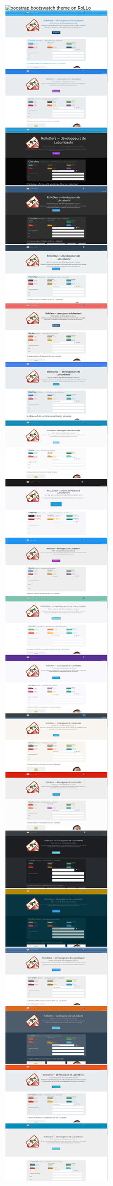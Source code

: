 <a href="themes/rollo-boostrap.png"><img src="themes/rollo-boostrap.png" alt="boostrap bootswatch theme on RoLLo" width="320" height="180"></a>
<a href="themes/rollo-cerulean.png"><img src="themes/rollo-cerulean.png" alt="cerulean bootswatch theme on RoLLo" width="320" height="180"></a>
<a href="themes/rollo-cosmo.png"><img src="themes/rollo-cosmo.png" alt="cosmo bootswatch theme on RoLLo" width="320" height="180"></a>
<a href="themes/rollo-cyborg.png"><img src="themes/rollo-cyborg.png" alt="cyborg bootswatch theme on RoLLo" width="320" height="180"></a>
<a href="themes/rollo-darkly.png"><img src="themes/rollo-darkly.png" alt="darkly bootswatch theme on RoLLo" width="320" height="180"></a>
<a href="themes/rollo-flatly.png"><img src="themes/rollo-flatly.png" alt="flatly bootswatch theme on RoLLo" width="320" height="180"></a>
<a href="themes/rollo-journal.png"><img src="themes/rollo-journal.png" alt="journal bootswatch theme on RoLLo" width="320" height="180"></a>
<a href="themes/rollo-litera.png"><img src="themes/rollo-litera.png" alt="litera bootswatch theme on RoLLo" width="320" height="180"></a>
<a href="themes/rollo-lumen.png"><img src="themes/rollo-lumen.png" alt="lumen bootswatch theme on RoLLo" width="320" height="180"></a>
<a href="themes/rollo-lux.png"><img src="themes/rollo-lux.png" alt="lux bootswatch theme on RoLLo" width="320" height="180"></a>
<a href="themes/rollo-materia.png"><img src="themes/rollo-materia.png" alt="materia bootswatch theme on RoLLo" width="320" height="180"></a>
<a href="themes/rollo-minty.png"><img src="themes/rollo-minty.png" alt="minty bootswatch theme on RoLLo" width="320" height="180"></a>
<a href="themes/rollo-pulse.png"><img src="themes/rollo-pulse.png" alt="pulse bootswatch theme on RoLLo" width="320" height="180"></a>
<a href="themes/rollo-sandstone.png"><img src="themes/rollo-sandstone.png" alt="sandstone bootswatch theme on RoLLo" width="320" height="180"></a>
<a href="themes/rollo-simplex.png"><img src="themes/rollo-simplex.png" alt="simplex bootswatch theme on RoLLo" width="320" height="180"></a>
<a href="themes/rollo-slate.png"><img src="themes/rollo-slate.png" alt="slate bootswatch theme on RoLLo" width="320" height="180"></a>
<a href="themes/rollo-solar.png"><img src="themes/rollo-solar.png" alt="solar bootswatch theme on RoLLo" width="320" height="180"></a>
<a href="themes/rollo-spacelab.png"><img src="themes/rollo-spacelab.png" alt="spacelab bootswatch theme on RoLLo" width="320" height="180"></a>
<a href="themes/rollo-superhero.png"><img src="themes/rollo-superhero.png" alt="superhero bootswatch theme on RoLLo" width="320" height="180"></a>
<a href="themes/rollo-united.png"><img src="themes/rollo-united.png" alt="united bootswatch theme on RoLLo" width="320" height="180"></a>
<a href="themes/rollo-yeti.png"><img src="themes/rollo-yeti.png" alt="yeti bootswatch theme on RoLLo" width="320" height="180"></a>
